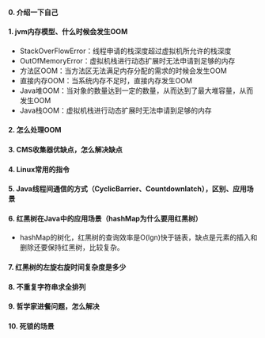 #### 0. 介绍一下自己

#### 1. jvm内存模型、什么时候会发生OOM

- StackOverFlowError：线程申请的栈深度超过虚拟机所允许的栈深度
- OutOfMemoryError：虚拟机栈进行动态扩展时无法申请到足够的内存
- 方法区OOM：当方法区无法满足内存分配的需求的时候会发生OOM
- 直接内存OOM：当系统内存不足时，直接内存发生OOM
- Java堆OOM：当对象的数量达到一定的数量，从而达到了最大堆容量，从而发生OOM
- Java栈OOM：虚拟机栈进行动态扩展时无法申请到足够的内存

#### 2. 怎么处理OOM

#### 3. CMS收集器优缺点，怎么解决缺点

#### 4. Linux常用的指令

#### 5. Java线程间通信的方式（CyclicBarrier、Countdownlatch），区别、应用场景

#### 6. 红黑树在Java中的应用场景（hashMap为什么要用红黑树）

- hashMap的树化，红黑树的查询效率是O(lgn)快于链表，缺点是元素的插入和删除还要保持红黑树，比较复杂。

#### 7. 红黑树的左旋右旋时间复杂度是多少

#### 8. 不重复字符串求全排列

#### 9. 哲学家进餐问题，怎么解决

#### 10. 死锁的场景

